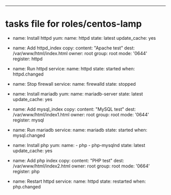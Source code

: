 ---
# tasks file for roles/centos-lamp
- name: Install httpd
  yum:
    name: httpd
    state: latest
    update_cache: yes

- name: Add httpd_index
  copy:
    content: "Apache test"
    dest: /var/www/html/index.html
    owner: root
    group: root
    mode: '0644'
    register: httpd

- name: Run httpd
  service:
    name: httpd
    state: started
  when: httpd.changed

- name: Stop firewall
  service:
    name: firewalld
    state: stopped

- name: Install mariadb
  yum:
    name: mariadb-server
    state: latest
    update_cache: yes

- name: Add mysql_index
  copy:
    content: "MySQL test"
    dest: /var/www/html/index1.html
    owner: root
    group: root
    mode: '0644'
  register: mysql

- name: Run mariadb
  service:
    name: mariadb
    state: started
  when: mysql.changed

- name: Install php
  yum:
    name: 
      - php
      - php-mysqlnd
    state: latest
    update_cache: yes

- name: Add php index
  copy:
    content: "PHP test"
    dest: /var/www/html/index2.html
    owner: root
    group: root
    mode: '0664'
  register: php

- name: Restart httpd
  service: 
    name: httpd
    state: restarted
  when: php.changed
